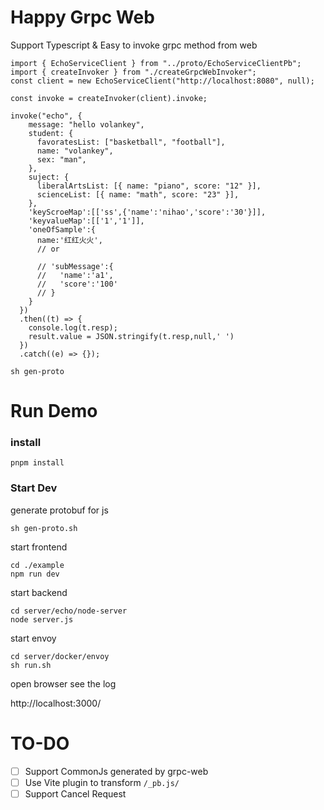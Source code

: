 # Happy Grpc Web

Support Typescript & Easy to invoke grpc method from web

```
import { EchoServiceClient } from "../proto/EchoServiceClientPb";
import { createInvoker } from "./createGrpcWebInvoker";
const client = new EchoServiceClient("http://localhost:8080", null);

const invoke = createInvoker(client).invoke;

invoke("echo", {
    message: "hello volankey",
    student: {
      favoratesList: ["basketball", "football"],
      name: "volankey",
      sex: "man",
    },
    suject: {
      liberalArtsList: [{ name: "piano", score: "12" }],
      scienceList: [{ name: "math", score: "23" }],
    },
    'keyScroeMap':[['ss',{'name':'nihao','score':'30'}]],
    'keyvalueMap':[['1','1']],
    'oneOfSample':{
      name:'红红火火',
      // or

      // 'subMessage':{
      //   'name':'a1',
      //   'score':'100'
      // }
    }
  })
  .then((t) => {
    console.log(t.resp);
    result.value = JSON.stringify(t.resp,null,' ')
  })
  .catch((e) => {});
```

```
sh gen-proto
```

# Run Demo

### install

```
pnpm install
```

### Start Dev

generate protobuf for js

```
sh gen-proto.sh
```

start frontend

```
cd ./example
npm run dev
```

start backend

```
cd server/echo/node-server
node server.js
```

start envoy

```
cd server/docker/envoy
sh run.sh
```

open browser see the log

http://localhost:3000/

# TO-DO

- [ ] Support CommonJs generated by grpc-web
- [ ] Use Vite plugin to transform `/_pb.js/`
- [ ] Support Cancel Request
